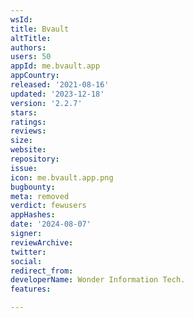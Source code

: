 ```yaml
---
wsId: 
title: Bvault
altTitle: 
authors: 
users: 50
appId: me.bvault.app
appCountry: 
released: '2021-08-16'
updated: '2023-12-18'
version: '2.2.7'
stars: 
ratings: 
reviews: 
size: 
website: 
repository: 
issue: 
icon: me.bvault.app.png
bugbounty: 
meta: removed
verdict: fewusers
appHashes: 
date: '2024-08-07'
signer: 
reviewArchive: 
twitter: 
social: 
redirect_from: 
developerName: Wonder Information Tech.
features: 

---
```


